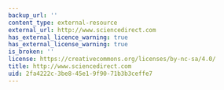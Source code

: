 ```yaml
---
backup_url: ''
content_type: external-resource
external_url: http://www.sciencedirect.com
has_external_licence_warning: true
has_external_license_warning: true
is_broken: ''
license: https://creativecommons.org/licenses/by-nc-sa/4.0/
title: http://www.sciencedirect.com
uid: 2fa4222c-3be8-45e1-9f90-71b3b3ceffe7
---
```

